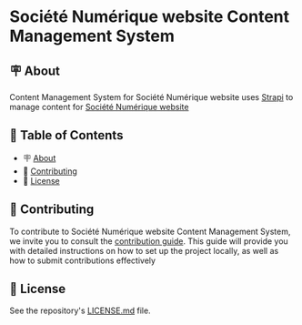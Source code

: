 # Société Numérique website Content Management System

<h2 id="about">🪧 About</h2>

Content Management System for Société Numérique website uses [Strapi](https://strapi.io/) to manage content for [Société Numérique website](https://societenumerique.gouv.fr)

## 📑 Table of Contents

- 🪧 [About](#about)
- 🤗 [Contributing](#contributing)
- 📝 [License](#license)

<h2 id="contributing">🤗 Contributing</h2>

To contribute to Société Numérique website Content Management System, we invite you to consult the  [contribution guide](./CONTRIBUTING.md).
This guide will provide you with detailed instructions on how to set up the project locally, as well as how to submit contributions effectively

<h2 id="license">📝 License</h2>

See the repository's [LICENSE.md](./LICENSE.md) file.
